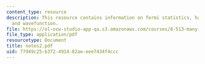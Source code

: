```yaml
---
content_type: resource
description: This resource contains information on fermi statistics, hall effect,
  and wavefunction.
file: https://ol-ocw-studio-app-qa.s3.amazonaws.com/courses/8-513-many-body-theory-for-condensed-matter-systems-fall-2004/77949c25b372491482aeeee7434f4ccc_notes2.pdf
file_type: application/pdf
resourcetype: Document
title: notes2.pdf
uid: 77949c25-b372-4914-82ae-eee7434f4ccc
---
```

